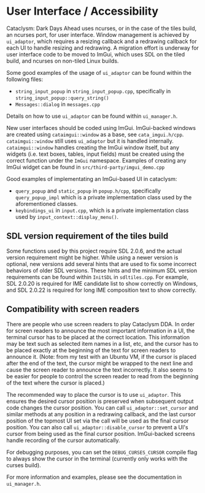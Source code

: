 # User Interface / Accessibility

Cataclysm: Dark Days Ahead uses ncurses, or in the case of the tiles build, an
ncurses port, for user interface. Window management is achieved by `ui_adaptor`,
which requires a resizing callback and a redrawing callback for each UI to handle
resizing and redrawing. A migration effort is underway for user interface code 
to be moved to ImGui, which uses SDL on the tiled build, and ncurses on non-tiled
Linux builds.

Some good examples of the usage of `ui_adaptor` can be found within the following
files:
- `string_input_popup` in `string_input_popup.cpp`, specifically in 
 `string_input_popup::query_string()`
- `Messages::dialog` in `messages.cpp`

Details on how to use `ui_adaptor` can be found within `ui_manager.h`.

New user interfaces should be coded using ImGui. ImGui-backed windows are created
using `cataimgui::window` as a base, see `cata_imgui.h/cpp`. `cataimgui::window`
still uses `ui_adaptor` but it is handled internally. `cataimgui::window` handles
creating the ImGui window itself, but any widgets (i.e. text boxes, tables, input 
fields) must be created using the correct function under the `ImGui` namespace. 
Examples of creating any ImGui widget can be found in `src/third-party/imgui_demo.cpp`

Good examples of implementating an ImGui-based UI in cataclysm:
- `query_popup` and `static_popup` in `popup.h/cpp`, specifically `query_popup_impl`
 which is a private implementation class used by the aforementioned classes.
- `keybindings_ui` in `input.cpp`, which is a private implementation class used 
 by `input_context::display_menu()`.

## SDL version requirement of the tiles build 

Some functions used by this project require SDL 2.0.6, and the actual version
requirement might be higher. While using a newer version is optional, new versions add
several hints that are used to fix some incorrect behaviors of older SDL versions.
These hints and the minimum SDL version requirements can be found within `InitSDL`
in `sdltiles.cpp`. For example, SDL 2.0.20 is required for IME candidate list
to show correctly on Windows, and SDL 2.0.22 is required for long IME composition
text to show correctly.

## Compatibility with screen readers

There are people who use screen readers to play Cataclysm DDA. In order for screen
readers to announce the most important information in a UI, the terminal cursor has
to be placed at the correct location. This information may be text such as selected
item names in a list, etc, and the cursor has to be placed exactly at the beginning
of the text for screen readers to announce it. (Note: from my test with an Ubuntu
VM, if the cursor is placed after the end of the text, the cursor might be wrapped
to the next line and cause the screen reader to announce the text incorrectly. It
also seems to be easier for people to control the screen reader to read from the
beginning of the text where the cursor is placed.)

The recommended way to place the cursor is to use `ui_adaptor`. This ensures the
desired cursor position is preserved when subsequent output code changes the
cursor position. You can call `ui_adaptor::set_cursor` and similar methods at any
position in a redrawing callback, and the last cursor position of the topmost UI
set via the call will be used as the final cursor position. You can also call
`ui_adaptor::disable_cursor` to prevent a UI's cursor from being used as the final
cursor position. ImGui-backed screens handle recording of the cursor automatically.

For debugging purposes, you can set the `DEBUG_CURSES_CURSOR` compile flag to
always show the cursor in the terminal (currently only works with the curses
build).

For more information and examples, please see the documentation in `ui_manager.h`.
